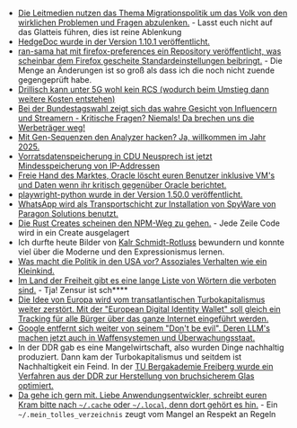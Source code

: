 * [Die Leitmedien nutzen das Thema Migrationspolitik um das Volk von den wirklichen Problemen und Fragen abzulenken.](https://blog.fefe.de/?ts=9961a06a) - Lasst euch nicht auf das Glatteis führen, dies ist reine Ablenkung
* [HedgeDoc wurde in der Version 1.10.1 veröffentlicht.](https://github.com/hedgedoc/hedgedoc/releases/tag/1.10.1)
* [ran-sama hat mit firefox-preferences ein Repository veröffentlicht, was scheinbar dem Firefox gescheite Standardeinstellungen beibringt.](https://github.com/ran-sama/firefox-preferences) - Die Menge an Änderungen ist so groß als dass ich die noch nicht zuende gegengeprüft habe.
* [Drillisch kann unter 5G wohl kein RCS (wodurch beim Umstieg dann weitere Kosten entstehen)](https://www.borncity.com/blog/2025/02/02/drillisch-kein-rcs-nach-umstieg-auf-5g-netzumstellung-per-sim/)
* [Bei der Bundestagswahl zeigt sich das wahre Gesicht von Influencern und Streamern - Kritische Fragen? Niemals! Da brechen uns die Werbeträger weg!](https://netzpolitik.org/2025/trugbild-grosse-reichweite-wenig-reibung/)
* [Mit Gen-Sequenzen den Analyzer hacken? Ja, willkommen im Jahr 2025.](https://blog.fefe.de/?ts=995e7adf)
* [Vorratsdatenspeicherung in CDU Neusprech ist jetzt Mindesspeicherung von IP-Addressen](https://blog.fefe.de/?ts=995e70e9)
* [Freie Hand des Marktes, Oracle löscht euren Benutzer inklusive VM's und Daten wenn ihr kritisch gegenüber Oracle berichtet.](https://blog.fefe.de/?ts=995e6e15)
* [playwright-python wurde in der Version 1.50.0 veröffentlicht.](https://github.com/microsoft/playwright-python/releases/tag/v1.50.0)
* [WhatsApp wird als Transportschicht zur Installation von SpyWare von Paragon Solutions benutzt.](https://netzpolitik.org/2025/whatsapp-spyware-angriff-auf-medien-und-zivilgesellschaft/)
* [Die Rust Creates scheinen den NPM-Weg zu gehen.](https://lucumr.pocoo.org/2025/2/4/fat-rand/) - Jede Zeile Code wird in ein Create ausgelagert
* Ich durfte heute Bilder von [Kalr Schmidt-Rotluss](https://de.wikipedia.org/wiki/Karl_Schmidt-Rottluff) bewundern und konnte viel über die Moderne und den Expressionismus lernen.
* [Was macht die Politik in den USA vor? Assoziales Verhalten wie ein Kleinkind.](https://blog.fefe.de/?ts=995cc16d)
* [Im Land der Freiheit gibt es eine lange Liste von Wörtern die verboten sind.](https://blog.fefe.de/?ts=995cd8ea) - Tja! Zensur ist sch****
* [Die Idee von Europa wird vom transatlantischen Turbokapitalismus weiter zerstört. Mit der "European Digital Identity Wallet" soll gleich ein Tracking für alle Bürger über das ganze Internet eingeführt werden.](https://netzpolitik.org/2025/digitale-brieftasche-eu-kommission-holt-den-super-cookie-zurueck/)
* [Google entfernt sich weiter von seinem "Don't be evil". Deren LLM's machen jetzt auch in Waffensystemen und Überwachungsstaat.](https://blog.fefe.de/?ts=995c7a80)
* In der DDR gab es eine Mangelwirtschaft, also wurden Dinge nachhaltig produziert. Dann kam der Turbokapitalismus und seitdem ist Nachhaltigkeit ein Feind. In der [TU Bergakademie Freiberg wurde ein Verfahren aus der DDR zur Herstellung von bruchsicherem Glas optimiert.](https://www.mdr.de/video/mdr-videos/a/video-896972.html)
* [Da gehe ich gern mit. Liebe Anwendungsentwickler, schreibt euren Kram bitte nach `~/.cache` oder `~/.local`, denn dort gehört es hin.](https://utcc.utoronto.ca/~cks/space/blog/sysadmin/DotCacheDirectoriesProblem) - Ein `~/.mein_tolles_verzeichnis` zeugt vom Mangel an Respekt an Regeln
